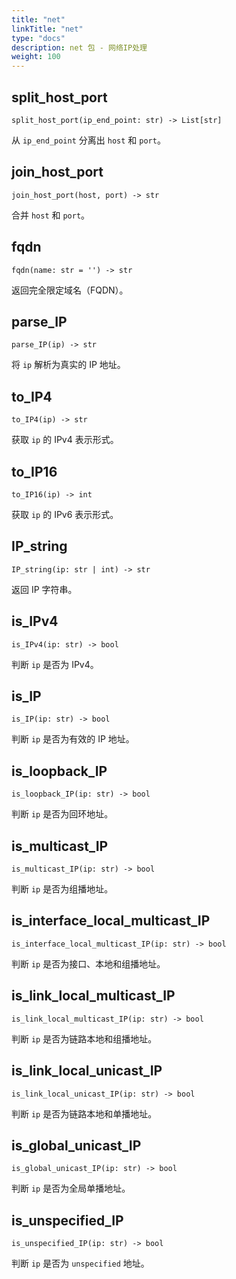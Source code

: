 ```yaml
---
title: "net"
linkTitle: "net"
type: "docs"
description: net 包 - 网络IP处理
weight: 100
---
```

## split_host_port

`split_host_port(ip_end_point: str) -> List[str]`

从 `ip_end_point` 分离出 `host` 和 `port`。

## join_host_port

`join_host_port(host, port) -> str`

合并 `host` 和 `port`。

## fqdn

`fqdn(name: str = '') -> str`

返回完全限定域名（FQDN）。

## parse_IP

`parse_IP(ip) -> str`

将 `ip` 解析为真实的 IP 地址。

## to_IP4

`to_IP4(ip) -> str`

获取 `ip` 的 IPv4 表示形式。

## to_IP16

`to_IP16(ip) -> int`

获取 `ip` 的 IPv6 表示形式。

## IP_string

`IP_string(ip: str | int) -> str`

返回 IP 字符串。

## is_IPv4

`is_IPv4(ip: str) -> bool`

判断 `ip` 是否为 IPv4。

## is_IP

`is_IP(ip: str) -> bool`

判断 `ip` 是否为有效的 IP 地址。

## is_loopback_IP

`is_loopback_IP(ip: str) -> bool`

判断 `ip` 是否为回环地址。

## is_multicast_IP

`is_multicast_IP(ip: str) -> bool`

判断 `ip` 是否为组播地址。

## is_interface_local_multicast_IP

`is_interface_local_multicast_IP(ip: str) -> bool`

判断 `ip` 是否为接口、本地和组播地址。

## is_link_local_multicast_IP

`is_link_local_multicast_IP(ip: str) -> bool`

判断 `ip` 是否为链路本地和组播地址。

## is_link_local_unicast_IP

`is_link_local_unicast_IP(ip: str) -> bool`

判断 `ip` 是否为链路本地和单播地址。

## is_global_unicast_IP

`is_global_unicast_IP(ip: str) -> bool`

判断 `ip` 是否为全局单播地址。

## is_unspecified_IP

`is_unspecified_IP(ip: str) -> bool`

判断 `ip` 是否为 `unspecified` 地址。

